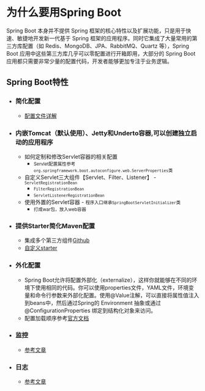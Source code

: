 
# 为什么要用Spring Boot
Spring Boot 本身并不提供 Spring 框架的核心特性以及扩展功能，只是用于快速、敏捷地开发新一代基于 Spring 框架的应用程序。同时它集成了大量常用的第三方库配置（如 Redis、MongoDB、JPA、RabbitMQ、Quartz 等），Spring Boot 应用中这些第三方库几乎可以零配置进行开箱即用，大部分的 Spring Boot 应用都只需要非常少量的配置代码，开发者能够更加专注于业务逻辑。<br>
## Spring Boot特性
- ### 简化配置
	- [配置文件详解](http://blog.didispace.com/springbootproperties/)
- ### 内嵌Tomcat（默认使用）、Jetty和Underto容器,可以创建独立启动的应用程序
	- 如何定制和修改Servlet容器的相关配置
 		- <small>Servlet配置属性参考``org.springframework.boot.autoconfigure.web.ServerProperties``类</small>
 	- 自定义Servlet三大组件【Servlet、Filter、Listener】
    		- <small>``ServletRegistrationBean``</small>
		- <small>``FilterRegistrationBean``</small>
		- <small>``ServletListenerRegistrationBean``</small>
	- 使用外置的Servlet容器
    		- <small>程序入口继承``SpringBootServletInitializer``类</small>
 		- <small>打成war包，放入web容器</small>
- ### 提供Starter简化Maven配置
	- 集成多个第三方组件[Github](https://github.com/spring-projects/spring-boot/tree/v1.5.4.RELEASE/spring-boot-starters)
	- [自定义starter](https://github.com/wangboliang/customize-spring-boot-starter/blob/master/README.md)
- ### 外化配置
	- Spring Boot允许将配置外部化（externalize），这样你就能够在不同的环境下使用相同的代码。你可以使用properties文件，YAML文件，环境变量和命令行参数来外部化配置。使用@Value注解，可以直接将属性值注入到beans中，然后通过Spring的 Environment 抽象或通过 @ConfigurationProperties 绑定到结构化对象来访问。
	- 配置加载顺序参考[官方文档](https://docs.spring.io/spring-boot/docs/1.5.9.RELEASE/reference/htmlsingle/#boot-features-external-config)
- ### 监控
	- [参考文章](http://www.ityouknow.com/springboot/2018/02/06/spring-boot-actuator.html)
- ### 日志
	- [参考文章](https://blog.csdn.net/Inke88/article/details/75007649)


